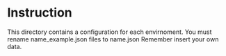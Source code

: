 Instruction
===========
This directory contains a configuration for each envirnoment. You must rename
name_example.json files to name.json
Remember insert your own data.
